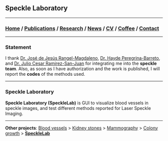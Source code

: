 ## Speckle Laboratory 

---
###  [Home](/index) / [Publications](/publications) / [Research](/research) / [News](/news) / [CV](/brief_cv) / [Coffee](/coffee) / [Contact](/contact)
---

### Statement 

I thank [Dr. José de Jesús Rangel-Magdaleno](https://scholar.google.es/citations?user=aBNkfEsAAAAJ&hl=es), [Dr. Hayde Peregrina-Barreto](https://scholar.google.es/citations?user=Wh2blp0AAAAJ&hl=es), and [Dr. Julio Cesar Ramirez-San-Juan](https://scholar.google.es/citations?user=xN03bqgAAAAJ&hl=es) for integrating me into the **speckle team**. Also, as soon as I have authorization and the work is published, I will report the **codes** of the methods used.

---



### Speckle Laboratory 

**Speckle Laboratory (SpeckleLab)** is GUI to visualize blood vessels in speckle images, and test different methods reported for Laser Speckle Imaging. 



---


**Other projects**: [Blood vessels](/bloodvessels) > [Kidney stones](/kidneystones) > [Mammography](/mammography) > [Colony growth](/colonygrowth) > [**SpeckleLab**](/specklelab)
